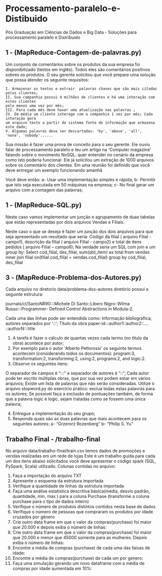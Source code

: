 # Processamento-paralelo-e-Distibuido
Pós Graduação em Ciências de Dados e Big Data - Soluções para processamento paralelo e Distribuido


## 1 - (MapReduce-Contagem-de-palavras.py)
Um conjunto de comentários sobre os produtos da sua empresa foi disponibilizado (textos em
inglês). Todos eles são comentários positivos sobres os produtos. O seu gerente solicitou que
você prepare uma solução que possa atender os seguinte requisitos:

	I. Armazenar os textos e extrair  palavras chaves que são mais citadas pelos clientes;
	II. Sua companhia possui 4 milhões de clientes e há uma interação com estes clientes
	pelo menos uma vez por mês;
	III. Para cada mês deve haver uma atualização nas palavras ;
	IV. Em média um cliente interage com a companhia 1 vez por mês; Cada interação gera
	um arquivo texto a partir do sistema fonte de informação que armazena este dado;
	V. Algumas palavras deve ser descartadas: 'by', 'above', 'all', 'none', 'nobody'......

Sua missão é fazer uma prova de conceito para o seu gerente. Ele ouviu falar de
processamento paralelo e leu um artigo na 'Computer magazine' falando sobre o movimento
NoSQL: quer entender no cenário da empresa como isto poderia funcionar. Ele já solicitou
um extração de 1000 arquivos sobre os comentário dos clientes. Em uma reunião foi definido
que você deve entregar um exemplo funcionando amanhã

Você deve então:
	a- Usar uma implementação simples e rápida;
	b- Permitir que isto seja executada em 50 máquinas na empresa;
	c- No final gerar um arquivo com a contagem das palavras;


## 1 - (MapReduce-SQL.py)	
Neste caso vamos implementar um junção e agrupamento de duas tabelas que estão
representadas por dois arquivos Vendas e Filiais.

Neste caso o que se deseja é fazer um junção dos dois arquivos para que seja apresentado
um resultado que seria: Código da filial ( arquivo Filial - campo1), descrição da filial
( arquivo Filial - campo2) e total de itens pedidos ( arquivo Filial – campo6);
Na verdade seria um SQL com join e um group by:
Select cod_filial, des_filial, sum(qtd_item) as total
from vendas inner join filial on(filial.cod_filial = vendas.cod_filial)
group by cod_filial, des_filial

	
## 3 - (MapReduce-Problema-dos-Autores.py)
Cada arquivo no diretorio data/problema-dos-autores diretório possui a seguinte estrutura:

journals/cl/SantoNR90:::Michele Di Santo::Libero Nigro::Wilma Russo:::Programmer-
Defined Control Abstractions in Modula-2.

Cada uma das linhas pode ser entendida como:
Informação bibliográfica;
autores separados por '::';
Título da obra
paper-id:::author1::author2::.... ::authorN:::title


1) A tarefa é fazer o cálculo de quantas vezes cada termo (no título da obra) acontece por autor;
2) Por exemplo para o autor 'Alberto Pettorossi' os seguinte termos acontecem (considerando
todos os documentos): program:3, transformation:2, transforming:2, using:2, programs:2,
and logic:2.
3) Observe os seguintes itens:

O separador de campos é “:::” e separador de autores é “::”;
Cada autor pode ter escrito múltiplas obras, que por sua vez podem estar em vários
arquivos;
Existe um lista de palavras que não serão consideradas. Utilize o arquivo
stopword.py do exercício prático: exclua todas estas palavras para os autores;
Se possível faça a exclusão de pontuações também, de forma que a palavra logic e
logic. sejam tratadas como se fossem uma única palavra;

4) Entregue a implementação do seu grupo;
5) Responda quais são as duas palavras que mais acontecem para os seguintes autores:
a- “Grzerorz Rozenberg”
b- “Philip S. Yu”



## Trabalho Final - /trabalho-final

No arquivo data/trabalho-final/train.csv temos dados de promoções e vendas realizadas em um rede de lojas
Este é um trabalho guida para cada um dos itens abaixo solicitados você deve apresentar o
código spark (SQL, PySpark, Scala) utilizado.
Colunas contidas no arquivo:

1. Faça a importação do arquivo TXT
2. Apresente o esquema da estrutura importada
3. Verifique a quantidade de linhas da estrutura importada
4. Faça uma análise estatística descritiva básica(média, desvio padrão, quantidade, min,
max ) para a coluna Purchase (transforme a coluna purchase para o tipo de dados
inteiro)
5. Verifique o número de produtos distintos contidos nesta base de dados
6. Verifique o número de pessoas que compraram os produtos por idade cruzados por
gênero
7. Crie outro data frame em que o valor da compras(purchase) foi maior que 20.000 e
depois exiba o número de linhas:
8. Crie outro data frame em que o valor da compras(purchase) foi maior que 20.000 e
menor que 45000 somente para as mulheres. Depois exiba o número de linhas:
9. Encontre a média de compras (purchase) de cada uma das faixas de idade:
10. Encontre a média de compras(purchase) de cada um por genero:
11. Faça uma simulação gerando um novo dataframe com a média de compras por idade
aumentada em 10%: